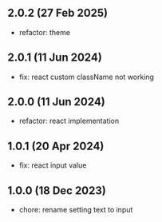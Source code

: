 ## 2.0.2 (27 Feb 2025)

* refactor: theme

## 2.0.1 (11 Jun 2024)

* fix: react custom className not working

## 2.0.0 (11 Jun 2024)

* refactor: react implementation

## 1.0.1 (20 Apr 2024)

* fix: react input value

## 1.0.0 (18 Dec 2023)

* chore: rename setting text to input
